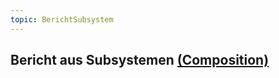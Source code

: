 ```yaml
---
topic: BerichtSubsystem
---
```

## Bericht aus Subsystemen [(Composition)](https://hl7.org/fhir/R4/composition.html)
